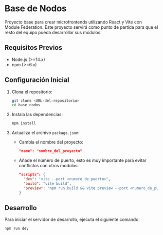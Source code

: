 # Base de Nodos

Proyecto base para crear microfrontends utilizando React y Vite con Module Federation. Este proyecto servirá como punto de partida para que el resto del equipo pueda desarrollar sus módulos.

## Requisitos Previos

- Node.js (>=14.x)
- npm (>=6.x)

## Configuración Inicial

1. Clona el repositorio:

    ```sh
    git clone <URL-del-repositorio>
    cd base_nodos
    ```

2. Instala las dependencias:

    ```sh
    npm install
    ```

3. Actualiza el archivo `package.json`:

    - Cambia el nombre del proyecto:

        ```json
        "name": "nombre_del_proyecto"
        ```

    - Añade el número de puerto, esto es muy importante para evitar conflictos con otros modulos:

        ```json
        "scripts": {
          "dev": "vite --port <numero_de_puerto>",
          "build": "vite build",
          "preview": "npm run build && vite preview --port <numero_de_puerto>"
        }
        ```

## Desarrollo



Para iniciar el servidor de desarrollo, ejecuta el siguiente comando:

```sh
npm run dev

